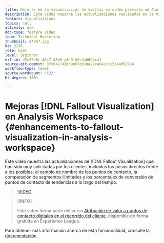 ```yaml
---
title: Mejoras en la visualización de visitas en orden previsto en Analysis Workspace
description: Este vídeo muestra las actualizaciones realizadas en la Visualización de visitas en el orden previsto que los clientes han solicitado con gran frecuencia, incluidos los pasos directos frente a los posibles, el cambio de nombre de los puntos de contacto, la comparación de segmentos ilimitados y la tendencia de los porcentajes de conversión de puntos de contacto a lo largo del tiempo.
feature: Visualizations
topics: null
activity: use
doc-type: feature video
team: Technical Marketing
thumbnail: 24047.jpg
kt: 2276
role: User
level: Beginner
exl-id: d5c95e0c-48c7-48e6-a4e9-d8cda06b4ca1
source-git-commit: 8fc641743bc9e07b838a22ca64ccc15344d52764
workflow-type: tm+mt
source-wordcount: '122'
ht-degree: 100%

---
```


# Mejoras [!DNL Fallout Visualization] en Analysis Workspace {#enhancements-to-fallout-visualization-in-analysis-workspace}

Este vídeo muestra las actualizaciones de [!DNL Fallout Visualization] que han sido muy solicitadas por los clientes, incluidos los pasos directos frente a los posibles, el cambio de nombre de los puntos de contacto, la comparación de segmentos ilimitados y los porcentajes de conversión de puntos de contacto de tendencias a lo largo del tiempo.

>[!VIDEO](https://video.tv.adobe.com/v/24047/?quality=12&learn=on)

>[!INFO]
>
> Este vídeo forma parte del curso [Atribución de valor a puntos de contacto digitales en el recorrido del cliente](https://experienceleague.adobe.com/?recommended=Analytics-U-1-2020.2&amp;lang=es), disponible de forma gratuita en Experience League.

Para obtener más información acerca de esta funcionalidad, consulte la [documentación](https://experienceleague.adobe.com/docs/analytics/analyze/analysis-workspace/visualizations/fallout/fallout-flow.html?lang=es).
